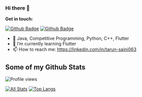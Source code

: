 ### Hi there 👋

**Get in touch:**

[![Github Badge](https://img.shields.io/badge/GitHub-100000?style=for-the-badge&logo=github&logoColor=white)](https://www.github.com/TarunSaini063/)
[![Github Badge](https://img.shields.io/badge/LinkedIn-0077B5?style=for-the-badge&logo=linkedin&logoColor=white)](www.linkedin.com/in/tarun-saini063)

- 🌱 Java, Competitive Programming, Python, C++, Flutter
- 🔭 I’m currently learning Flutter
- 📫 How to reach me: https://linkedin.com/in/tarun-saini063
<!--
**TarunSaini063/TarunSaini063** is a ✨ _special_ ✨ repository because its `README.md` (this file) appears on your GitHub profile.

Here are some ideas to get you started:

- 🔭 I’m currently working on ...
- 🌱 I’m currently learning ...
- 👯 I’m looking to collaborate on ...
- 🤔 I’m looking for help with ...
- 💬 Ask me about ...
- 📫 How to reach me: ...
- 😄 Pronouns: ...
- ⚡ Fun fact: ...
-->

## Some of my Github Stats

![Profile views](https://gpvc.arturio.dev/TarunSaini063)

[![All Stats](https://github-readme-stats.vercel.app/api?username=TarunSaini063&show_icons=true&include_all_commits=true&count_private=true&theme=flag-india&hide=contribs)](https://github-readme-stats.vercel.app/api?username=TarunSaini063&show_icons=true&theme=flag-india)
[![Top Langs](https://github-readme-stats.vercel.app/api/top-langs/?username=TarunSaini063&theme=flag-india&layout=compact)](https://github-readme-stats.vercel.app/api/top-langs/?username=TarunSaini063&theme=flag-india)
